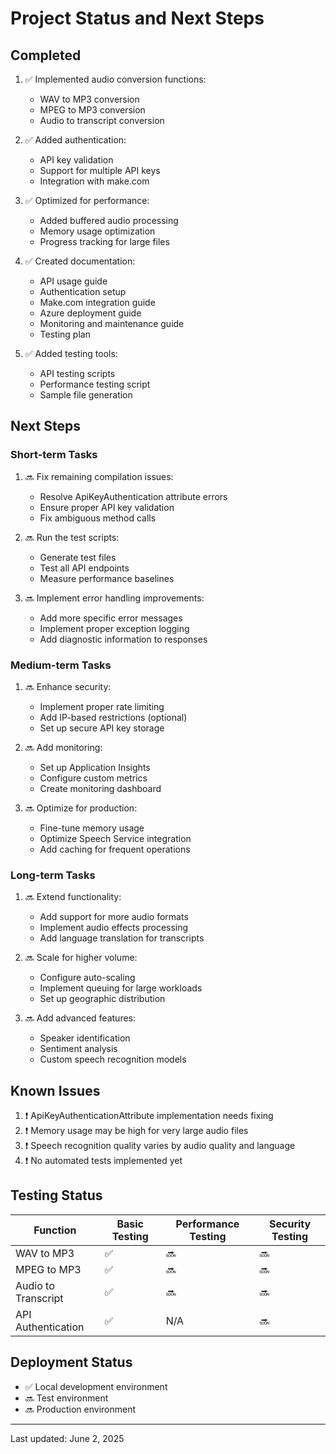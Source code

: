 # Project Status and Next Steps

## Completed
1. ✅ Implemented audio conversion functions:
   - WAV to MP3 conversion
   - MPEG to MP3 conversion
   - Audio to transcript conversion

2. ✅ Added authentication:
   - API key validation
   - Support for multiple API keys
   - Integration with make.com

3. ✅ Optimized for performance:
   - Added buffered audio processing
   - Memory usage optimization
   - Progress tracking for large files

4. ✅ Created documentation:
   - API usage guide
   - Authentication setup
   - Make.com integration guide
   - Azure deployment guide
   - Monitoring and maintenance guide
   - Testing plan

5. ✅ Added testing tools:
   - API testing scripts
   - Performance testing script
   - Sample file generation

## Next Steps

### Short-term Tasks
1. 🔜 Fix remaining compilation issues:
   - Resolve ApiKeyAuthentication attribute errors
   - Ensure proper API key validation
   - Fix ambiguous method calls

2. 🔜 Run the test scripts:
   - Generate test files
   - Test all API endpoints
   - Measure performance baselines

3. 🔜 Implement error handling improvements:
   - Add more specific error messages
   - Implement proper exception logging
   - Add diagnostic information to responses

### Medium-term Tasks
1. 🔜 Enhance security:
   - Implement proper rate limiting
   - Add IP-based restrictions (optional)
   - Set up secure API key storage

2. 🔜 Add monitoring:
   - Set up Application Insights
   - Configure custom metrics
   - Create monitoring dashboard

3. 🔜 Optimize for production:
   - Fine-tune memory usage
   - Optimize Speech Service integration
   - Add caching for frequent operations

### Long-term Tasks
1. 🔜 Extend functionality:
   - Add support for more audio formats
   - Implement audio effects processing
   - Add language translation for transcripts

2. 🔜 Scale for higher volume:
   - Configure auto-scaling
   - Implement queuing for large workloads
   - Set up geographic distribution

3. 🔜 Add advanced features:
   - Speaker identification
   - Sentiment analysis
   - Custom speech recognition models

## Known Issues
1. ❗ ApiKeyAuthenticationAttribute implementation needs fixing
2. ❗ Memory usage may be high for very large audio files
3. ❗ Speech recognition quality varies by audio quality and language
4. ❗ No automated tests implemented yet

## Testing Status
| Function | Basic Testing | Performance Testing | Security Testing |
|----------|---------------|---------------------|------------------|
| WAV to MP3 | ✅ | 🔜 | 🔜 |
| MPEG to MP3 | ✅ | 🔜 | 🔜 |
| Audio to Transcript | ✅ | 🔜 | 🔜 |
| API Authentication | ✅ | N/A | 🔜 |

## Deployment Status
- ✅ Local development environment
- 🔜 Test environment
- 🔜 Production environment

---

Last updated: June 2, 2025

